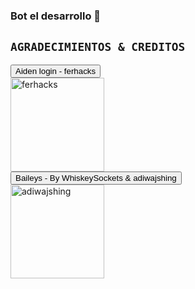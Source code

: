 ### Bot el desarrollo 💫

## `AGRADECIMIENTOS & CREDITOS` 
<div><button id="boton" type="button">Aiden login - ferhacks </button></div>
<a href="https://github.com/ferhacks/tree/multi-device"><img src="https://github.com/ferhacks.png" width="150" height="150" alt="ferhacks"/></a>
<div><button id="boton" type="button">Baileys - By WhiskeySockets & adiwajshing</button></div>
<a href="https://github.com/WhiskeySockets/Baileys"><img src="https://github.com/WhiskeySockets.png" width="150" height="150" alt="adiwajshing"/></a>
